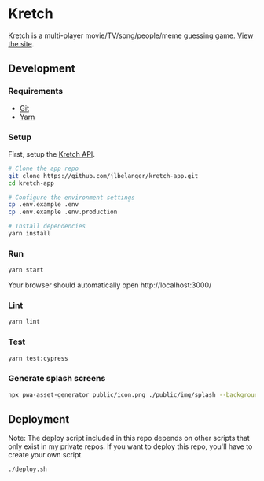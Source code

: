 # Kretch

Kretch is a multi-player movie/TV/song/people/meme guessing game. [View the site](https://kretch.jennybelanger.com/).

## Development

### Requirements

- [Git](https://git-scm.com/)
- [Yarn](https://classic.yarnpkg.com/en/docs/install)

### Setup

First, setup the [Kretch API](https://github.com/jlbelanger/kretch-api).

``` bash
# Clone the app repo
git clone https://github.com/jlbelanger/kretch-app.git
cd kretch-app

# Configure the environment settings
cp .env.example .env
cp .env.example .env.production

# Install dependencies
yarn install
```

### Run

``` bash
yarn start
```

Your browser should automatically open http://localhost:3000/

### Lint

``` bash
yarn lint
```

### Test

``` bash
yarn test:cypress
```

### Generate splash screens

``` bash
npx pwa-asset-generator public/icon.png ./public/img/splash --background "#283593" --splash-only --type png --portrait-only --padding "20%"
```

## Deployment

Note: The deploy script included in this repo depends on other scripts that only exist in my private repos. If you want to deploy this repo, you'll have to create your own script.

``` bash
./deploy.sh
```
